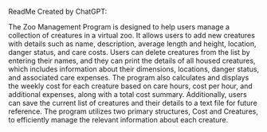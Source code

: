ReadMe Created by ChatGPT: 

The Zoo Management Program is designed to help users manage a collection of creatures in a virtual zoo. It allows users to add new creatures with details such as name, description, average length and height, location, danger status, and care costs. Users can delete creatures from the list by entering their names, and they can print the details of all housed creatures, which includes information about their dimensions, locations, danger status, and associated care expenses. The program also calculates and displays the weekly cost for each creature based on care hours, cost per hour, and additional expenses, along with a total cost summary. Additionally, users can save the current list of creatures and their details to a text file for future reference. The program utilizes two primary structures, Cost and Creatures, to efficiently manage the relevant information about each creature.






